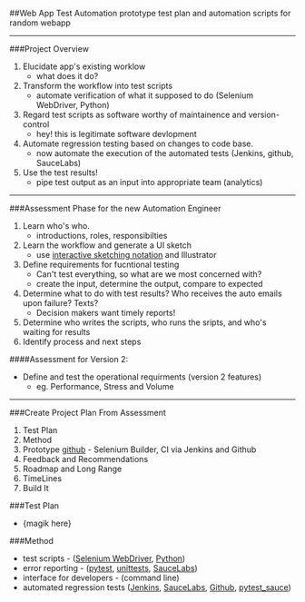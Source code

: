 ##Web App Test Automation
prototype test plan and automation scripts for random webapp

________________________

###Project Overview
1. Elucidate app's existing worklow
    - what does it do?
2. Transform the workflow into test scripts
    - automate verification of what it supposed to do (Selenium WebDriver, Python)
3. Regard test scripts as software worthy of maintainence and version-control
    - hey!  this is legitimate software devlopment
4. Automate regression testing based on changes to code base.
    - now automate the execution of the automated tests (Jenkins, github, SauceLabs)
5. Use the test results!
    - pipe test output as an input into appropriate team (analytics)

_________________________

###Assessment Phase for the new Automation Engineer
1. Learn who's who.
    - introductions, roles, responsibilties
2. Learn the workflow and generate a UI sketch 
    - use [interactive sketching notation] and Illustrator
3. Define requirements for fucntional testing
    - Can't test everything, so what are we most concerned with? 
    - create the input, determine the output, compare to expected 
4. Determine what to do with test results?  Who receives the auto emails upon failure?  Texts?
    - Decision makers want timely reports!
5. Determine who writes the scripts, who runs the sripts, and who's waiting for results
6. Identify process and next steps

####Assessment for Version 2:
- Define and test the operational requirments (version 2 features)
    - eg. Performance, Stress and Volume

_____________________________

###Create Project Plan From Assessment
1. Test Plan
2. Method
3. Prototype [github] - Selenium Builder, CI via Jenkins and Github
4. Feedback and Recommendations
5. Roadmap and Long Range
6. TimeLines
7. Build It

###Test Plan
- {magik here}

###Method
- test scripts - ([Selenium WebDriver], [Python])
- error reporting - ([pytest], [unittests], [SauceLabs])
- interface for developers - (command line)
- automated regression tests ([Jenkins], [SauceLabs], [Github], [pytest_sauce])


[interactive sketching notation]:http://www.linowski.ca/downloads/InteractiveSketchingNotation_0.1.pdf
[Selenium WebDriver]:http://docs.seleniumhq.org/docs/03_webdriver.jsp
[Python]:http://selenium-python.readthedocs.org
[pytest]:https://pypi.python.org/pypi/pytest/2.5.2
[unittests]:https://docs.python.org/2/library/unittest.html
[SauceLabs]:https://saucelabs.com
[Jenkins]:https://docs.saucelabs.com/ci-integrations/jenkins/
[Github]:http://sauceio.com/index.php/2013/03/building-a-ci-system-using-selenium-builder-github-travis-and-sauce-labs/
[pytest_sauce]:https://pypi.python.org/pypi/pytest_sauce